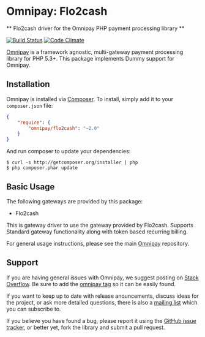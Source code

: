 # Omnipay: Flo2cash

** Flo2cash driver for the Omnipay PHP payment processing library **

[![Build Status](https://travis-ci.org/guisea/omnipay-flo2cash.png?branch=master)](https://travis-ci.org/guisea/omnipay-flo2cash)
[![Code Climate](https://codeclimate.com/repos/565d7932310a26005901d935/badges/06668d8b3b4c0da47f47/gpa.svg)](https://codeclimate.com/repos/565d7932310a26005901d935/feed)

[Omnipay](https://github.com/thephpleague/omnipay) is a framework agnostic, multi-gateway payment
processing library for PHP 5.3+. This package implements Dummy support for Omnipay.

## Installation

Omnipay is installed via [Composer](http://getcomposer.org/). To install, simply add it
to your `composer.json` file:

```json
{
    "require": {
        "omnipay/flo2cash": "~2.0"
    }
}
```

And run composer to update your dependencies:

    $ curl -s http://getcomposer.org/installer | php
    $ php composer.phar update

## Basic Usage

The following gateways are provided by this package:

* Flo2cash 

This is gateway driver to use the gateway provided by Flo2cash. Supports Standard gateway functionality along with token based recurring billing.

For general usage instructions, please see the main [Omnipay](https://github.com/thephpleague/omnipay)
repository.

## Support

If you are having general issues with Omnipay, we suggest posting on
[Stack Overflow](http://stackoverflow.com/). Be sure to add the
[omnipay tag](http://stackoverflow.com/questions/tagged/omnipay) so it can be easily found.

If you want to keep up to date with release anouncements, discuss ideas for the project,
or ask more detailed questions, there is also a [mailing list](https://groups.google.com/forum/#!forum/omnipay) which
you can subscribe to.

If you believe you have found a bug, please report it using the [GitHub issue tracker](https://github.com/thephpleague/omnipay-dummy/issues),
or better yet, fork the library and submit a pull request.